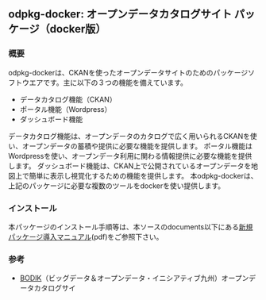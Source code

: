 ## odpkg-docker: オープンデータカタログサイト パッケージ（docker版）

### 概要
odpkg-dockerは、CKANを使ったオープンデータサイトのためのパッケージソフトウエアです。主に以下の３つの機能を備えています。
- データカタログ機能（CKAN）
- ポータル機能（Wordpress）
- ダッシュボード機能

データカタログ機能は、オープンデータのカタログで広く用いられるCKANを使い、オープンデータの蓄積や提供に必要な機能を提供します。
ポータル機能はWordpressを使い、オープンデータ利用に関わる情報提供に必要な機能を提供します。
ダッシュボード機能は、CKAN上で公開されているオープンデータを地図上で簡単に表示し視覚化するための機能を提供します。
本odpkg-dockerは、上記のパッケージに必要な複数のツールをdockerを使い提供します。

### インストール

本パッケージのインストール手順等は、本ソースのdocuments以下にある[新規パッケージ導入マニュアル](https://github.com/ISITBODIK/odpkg-docker/blob/master/documents/%E6%96%B0%E8%A6%8F%E3%83%91%E3%83%83%E3%82%B1%E3%83%BC%E3%82%B8%E5%B0%8E%E5%85%A5%E3%83%9E%E3%83%8B%E3%83%A5%E3%82%A2%E3%83%AB.pdf)(pdf)をご参照下さい。

### 参考

- [BODIK](http://odcs.bodik.jp/)（ビッグデータ＆オープンデータ・イニシアティブ九州）オープンデータカタログサイ
